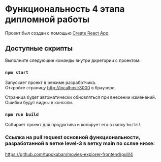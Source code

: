 # Функциональность 4 этапа дипломной работы 

Проект был создан с помощью [Create React App](https://github.com/facebook/create-react-app).

## Доступные скрипты

Выполните следующие команды внутри диретории с проектом:

### `npm start`

Запускает проект в режиме разработчика.\
Откройте страницу [http://localhost:3000](http://localhost:3000) в браузере.

Страница будет автоматически обновляться при внесении изменений.\
Ошибки будут видны в консоли.

### `npm run build`

Собирает проект для продуктива и копирует его в папку `build`.\

### Ссылка на pull request основной функциональности, разработанной в ветке level-3 в ветку main по сслке ниже:
https://github.com/tupokaban/movies-explorer-frontend/pull/4 
